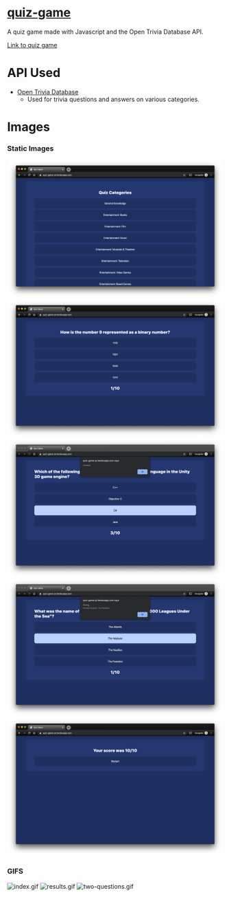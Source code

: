 # [quiz-game](https://quiz-game-js.herokuapp.com/)
A quiz game made with Javascript and the Open Trivia Database API.

[Link to quiz game](https://quiz.alanconstantino.com/)

# API Used
- [Open Trivia Database](https://opentdb.com/api_config.php)
  - Used for trivia questions and answers on various categories.

# Images

### Static Images
<img src="images/categories.png" alt="categories.png">
<img src="images/question.png" alt="question.png">
<img src="images/correct.png" alt="correct.png">
<img src="images/wrong.png" alt="wrong.png">
<img src="images/score.png" alt="score.png">

### GIFS
<img src="images/index.gif" alt="index.gif">
<img src="images/results.gif" alt="results.gif">
<img src="images/two-questions.gif" alt="two-questions.gif">
